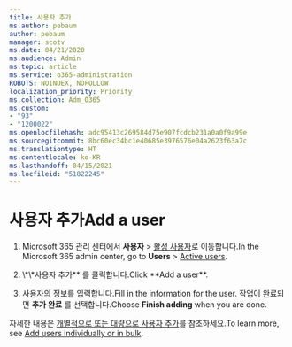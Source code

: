 ```yaml
---
title: 사용자 추가
ms.author: pebaum
author: pebaum
manager: scotv
ms.date: 04/21/2020
ms.audience: Admin
ms.topic: article
ms.service: o365-administration
ROBOTS: NOINDEX, NOFOLLOW
localization_priority: Priority
ms.collection: Adm_O365
ms.custom:
- "93"
- "1200022"
ms.openlocfilehash: adc95413c269584d75e907fcdcb231a0a0f9a99e
ms.sourcegitcommit: 8bc60ec34bc1e40685e3976576e04a2623f63a7c
ms.translationtype: HT
ms.contentlocale: ko-KR
ms.lasthandoff: 04/15/2021
ms.locfileid: "51822245"
---
```

# <a name="add-a-user"></a><span data-ttu-id="74305-102">사용자 추가</span><span class="sxs-lookup"><span data-stu-id="74305-102">Add a user</span></span>

1. <span data-ttu-id="74305-103">Microsoft 365 관리 센터에서 **사용자** > [활성 사용자](https://admin.microsoft.com/Adminportal/Home?source=applauncher#/users)로 이동합니다.</span><span class="sxs-lookup"><span data-stu-id="74305-103">In the Microsoft 365 admin center, go to **Users** > [Active users](https://admin.microsoft.com/Adminportal/Home?source=applauncher#/users).</span></span>

2. <span data-ttu-id="74305-104">
            \*\*사용자 추가** 를 클릭합니다.</span><span class="sxs-lookup"><span data-stu-id="74305-104">Click **Add a user**.</span></span>

3. <span data-ttu-id="74305-105">사용자의 정보를 입력합니다.</span><span class="sxs-lookup"><span data-stu-id="74305-105">Fill in the information for the user.</span></span> <span data-ttu-id="74305-106">작업이 완료되면 **추가 완료** 를 선택합니다.</span><span class="sxs-lookup"><span data-stu-id="74305-106">Choose **Finish adding** when you are done.</span></span>

<span data-ttu-id="74305-107">자세한 내용은 [개별적으로 또는 대량으로 사용자 추가](https://docs.microsoft.com/microsoft-365/admin/add-users/add-users)를 참조하세요.</span><span class="sxs-lookup"><span data-stu-id="74305-107">To learn more, see [Add users individually or in bulk](https://docs.microsoft.com/microsoft-365/admin/add-users/add-users).</span></span>